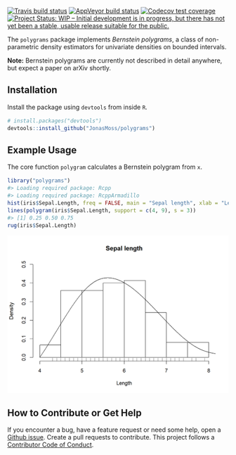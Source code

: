 
<!-- badges: start -->

[![Travis build
status](https://travis-ci.org/JonasMoss/polygrams.svg?branch=master)](https://travis-ci.org/JonasMoss/polygrams)
[![AppVeyor build
status](https://ci.appveyor.com/api/projects/status/github/JonasMoss/polygrams?branch=master&svg=true)](https://ci.appveyor.com/project/JonasMoss/polygrams)
[![Codecov test
coverage](https://codecov.io/gh/JonasMoss/polygrams/branch/master/graph/badge.svg)](https://codecov.io/gh/JonasMoss/polygrams?branch=master)
[![Project Status: WIP – Initial development is in progress, but there
has not yet been a stable, usable release suitable for the
public.](https://www.repostatus.org/badges/latest/wip.svg)](https://www.repostatus.org/#wip)
<!-- badges: end -->

The `polygrams` package implements *Bernstein polygrams*, a class of
non-parametric density estimators for univariate densities on bounded
intervals.

**Note:** Bernstein polygrams are currently not described in detail
anywhere, but expect a paper on arXiv shortly.

## Installation

Install the package using `devtools` from inside `R`.

``` r
# install.packages("devtools")
devtools::install_github("JonasMoss/polygrams")
```

## Example Usage

The core function `polygram` calculates a Bernstein polygram from `x`.

``` r
library("polygrams")
#> Loading required package: Rcpp
#> Loading required package: RcppArmadillo
hist(iris$Sepal.Length, freq = FALSE, main = "Sepal length", xlab = "Length", ylim = c(0, 0.5))
lines(polygram(iris$Sepal.Length, support = c(4, 9), s = 3))
#> [1] 0.25 0.50 0.75
rug(iris$Sepal.Length)
```

<img src="man/figures/README-plot-1.png" width="750px" />

## How to Contribute or Get Help

If you encounter a bug, have a feature request or need some help, open a
[Github issue](https://github.com/JonasMoss/polygrams/issues). Create a
pull requests to contribute. This project follows a [Contributor Code of
Conduct](https://www.contributor-covenant.org/version/1/4/code-of-conduct.md).
